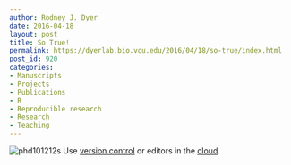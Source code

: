 ```yaml
---
author: Rodney J. Dyer
date: 2016-04-18
layout: post
title: So True!
permalink: https://dyerlab.bio.vcu.edu/2016/04/18/so-true/index.html
post_id: 920
categories: 
- Manuscripts
- Projects
- Publications
- R
- Reproducible research
- Research
- Teaching
---
```

![phd101212s](http://dyerlab.bio.vcu.edu/wp-content/uploads/sites/4831/2016/04/phd101212s.gif)
Use 
[version control](http://github.com) or editors in the 
[cloud](http://drive.google.com).
